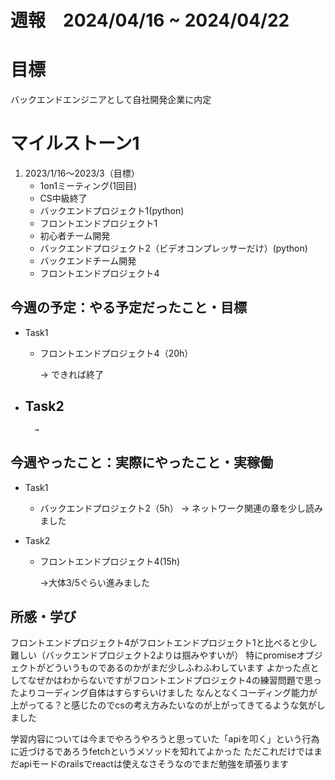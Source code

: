 
# 週報　2024/04/16 ~ 2024/04/22

# 目標
バックエンドエンジニアとして自社開発企業に内定

# マイルストーン1

1. 2023/1/16〜2023/3（目標）
   - 1on1ミーティング(1回目)
   - CS中級終了
   - バックエンドプロジェクト1(python)
   - フロントエンドプロジェクト1
   - 初心者チーム開発
   - バックエンドプロジェクト2（ビデオコンプレッサーだけ）(python)
   - バックエンドチーム開発
   - フロントエンドプロジェクト4


## 今週の予定：やる予定だったこと・目標
- Task1
    - フロントエンドプロジェクト4（20h）    
        
        → できれば終了

- Task2
    -  
        
        → 



## 今週やったこと：実際にやったこと・実稼働
- Task1
    - バックエンドプロジェクト2（5h）
        → ネットワーク関連の章を少し読みました
    
- Task2
    - フロントエンドプロジェクト4(15h)

        →大体3/5ぐらい進みました

    
## 所感・学び
フロントエンドプロジェクト4がフロントエンドプロジェクト1と比べると少し難しい（バックエンドプロジェクト2よりは掴みやすいが）
特にpromiseオブジェクトがどういうものであるのかがまだ少しふわふわしています
よかった点としてなぜかはわからないですがフロントエンドプロジェクト4の練習問題で思ったよりコーディング自体はすらすらいけました
なんとなくコーディング能力が上がってる？と感じたのでcsの考え方みたいなのが上がってきてるような気がしました

学習内容については今までやろうやろうと思っていた「apiを叩く」という行為に近づけるであろうfetchというメソッドを知れてよかった
ただこれだけではまだapiモードのrailsでreactは使えなさそうなのでまだ勉強を頑張ります



